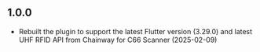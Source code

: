 ## 1.0.0

-   Rebuilt the plugin to support the latest Flutter version (3.29.0) and latest UHF RFID API from Chainway for C66 Scanner (2025-02-09)
